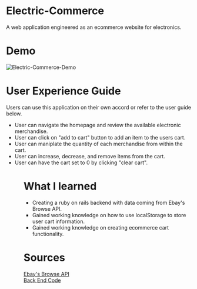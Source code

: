 <h1>Electric-Commerce</h1>
A web application engineered as an ecommerce website for electronics.

# Demo
![Electric-Commerce-Demo](https://media.giphy.com/media/CFFYSstj9rbcPWeUYW/giphy.gif)

# User Experience Guide
<p>
    Users can use this application on their own accord or refer to the user guide below.
</p>
<ul>
    <li>User can navigate the homepage and review the available electronic merchandise.</li>
    <li>User can click on "add to cart" button to add an item to the users cart.</li>
    <li>User can maniplate the quantity of each merchandise from within the cart.</li>
    <li>User can increase, decrease, and remove items from the cart.</li>
    <li>User can have the cart set to 0 by clicking "clear cart".</li>
<ul>

# What I learned
<ul>
    <li>Creating a ruby on rails backend with data coming from Ebay's Browse API.</li>
    <li>Gained working knowledge on how to use localStorage to store user cart information.</li>
    <li>Gained working knowledge on creating ecommerce cart functionality.</li>
</ul>

# Sources

<a href="https://developer.ebay.com/api-docs/buy/static/api-browse.html">Ebay's Browse API</a>
<br>
<a href="https://github.com/pairofAces/ecommerce-api">Back End Code</a>
